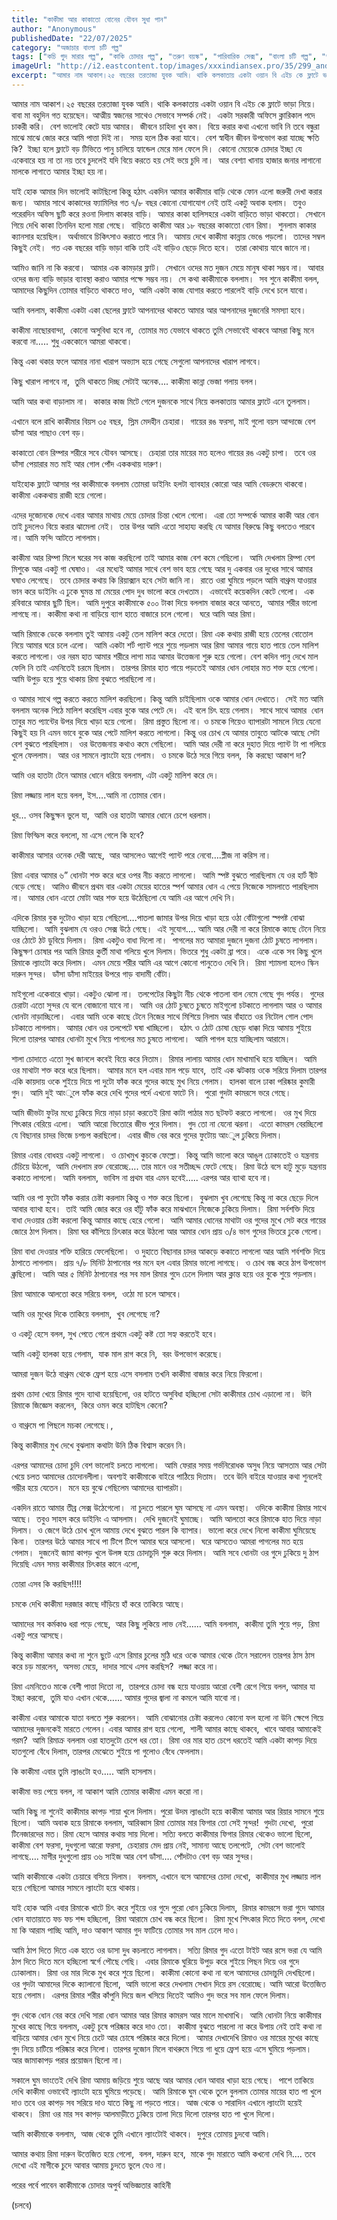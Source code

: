 ```yaml
---
title: "কাকীমা আর কাকাতো বোনের যৌবন সুধা পান"
author: "Anonymous"
publishedDate: "22/07/2025"
category: "অজাচার বাংলা চটি গল্প"
tags: ["কচি গুদ মারার গল্প", "কাকি চোদার গল্প", "তরুণ বয়স্ক", "পারিবারিক সেক্স", "বাংলা চটি গল্প", "ভাই বোনের চোদন কাহিনী"]
imageUrl: "http://i2.eastcontent.top/images/xxxindiansex.pro/35/299_and_fuck.jpg"
excerpt: "আমার নাম আকাশ।২৫ বছরের তরতাজা যুবক আমি। থাকি কলকাতায় একটা ওয়ান বি এইচ কে ফ্লাটে ভাড়া নিয়ে।  বাবা মা বহুদিন গত হয়েছেন। আত্মীয় স্বজনের সাথেও সেভাবে সম্পর্ক নেই।  একটা সরকারী অফিসে ক্লারিকাল পদে চাকরী কর..."
---
```


আমার নাম আকাশ।২৫ বছরের তরতাজা যুবক আমি। থাকি কলকাতায় একটা ওয়ান বি এইচ কে ফ্লাটে ভাড়া নিয়ে।  বাবা মা বহুদিন গত হয়েছেন। আত্মীয় স্বজনের সাথেও সেভাবে সম্পর্ক নেই।  একটা সরকারী অফিসে ক্লারিকাল পদে চাকরী করি।  বেশ ভালোই কেটে যায় আমার।  জীবনে চাহিদা খুব কম।  বিয়ে করার কথা এখনো ভাবি নি তবে বন্ধুরা মাঝে মাঝে জোর করে আমি পাত্তা দিই না।  সময় হলে ঠিক করা যাবে।  বেশ স্বাধীন জীবন উপভোগ করা যাচ্ছে ক্ষতি কি?  ইচ্ছা হলে ফ্লাটে বড় টিভিতে পানু চালিয়ে হ্যান্ডেল মেরে মাল ফেলে দি।  কোনো মেয়েকে চোদার ইচ্ছা যে একেবারে হয় না তা নয় তবে চুদলেই যদি বিয়ে করতে হয় সেই ভয়ে চুদি না।  আর বেশ্যা খানায় হাজার জনার লাগানো মালকে লাগাতে আমার ইচ্ছা হয় না।


যাই হোক আমার দিন ভালোই কাটছিলো কিন্তু হঠাৎ একদিন আমার কাকীমার বাড়ি থেকে ফোন এলো জরুরী দেখা করার জন্য।  আমার সাথে কাকাদের ফ্যামিলির গত ৭/৮ বছর কোনো যোগাযোগ নেই তাই একটু অবাক হলাম।  তবুও পরেরদিন অফিস ছুটি করে রওনা দিলাম কাকার বাড়ি।  আমার কাকা হালিসহরে একটা বাড়িতে ভাড়া থাকতো।  সেখানে গিয়ে দেখি কাকা তিনদিন হলো মারা গেছে।  বাড়িতে কাকীমা আর ১৮ বছরের কাকাতো বোন রিমা।  শুনলাম কাকার ক্যানসার হয়েছিল।  অর্থাভাবে চিকিৎসাও করাতে পারে নি।  আমায় দেখে কাকীমা কান্নায় ভেঙে পড়লো।  তাদের সম্বল কিছুই নেই।  গত এক বছরের বাড়ি ভাড়া বাকি তাই এই বাড়িও ছেড়ে দিতে হবে।  তারা কোথায় যাবে জানে না।


আমিও জানি না কি করবো।  আমার এক কামড়ার ফ্লাট।  সেখানে ওদের মত দুজন মেয়ে মানুষ থাকা সম্ভব না।  আবার ওদের জন্য বাড়ি ভাড়ার ব্যাবস্থা করাও আমার পক্ষে সম্ভব নয়।  সে কথা কাকীমাকে বললাম।  সব শুনে কাকীমা বলল,  আমাদের কিছুদিন তোমার বাড়িতে থাকতে দাও,  আমি একটা কাজ যোগার করতে পারলেই বাড়ি দেখে চলে যাবো।


আমি বললাম, কাকীমা একটা একা ছেলের ফ্লাটে আপনাদের থাকতে আমার আর আপনাদের দুজনেরি সমস্যা হবে।

কাকীমা নাছোরবান্দা,  কোনো অসুবিধা হবে না,  তোমার মত যেভাবে থাকতে তুমি সেভাবেই থাকবে আমরা কিছু মনে করবো না….. শুধু এককোনে আমরা থাকবো।


কিন্তু একা থকার ফলে আমার নানা খারাপ অভ্যাস হয়ে গেছে সেগুলো আপনাদের খারাপ লাগবে।

কিছু খারাপ লাগবে না,  তুমি থাকতে দিচ্ছ সেটাই অনেক…. কাকীমা কান্না ভেজা গলায় বলল।

আমি আর কথা বাড়ালাম না।  কাকার কাজ মিটে গেলে দুজনকে সাথে নিয়ে কলকাতায় আমার ফ্লাটে এনে তুললাম।

এখানে বলে রাখি কাকীমার বিয়স ৩৫ বছর,  স্লিম মেদহীন চেহারা।  গায়ের রঙ ফরসা, মাই গুলো বয়স আন্দাজে বেশ ডাঁসা আর পাছাও বেশ বড়।


কাকাতো বোন রিম্পার শরীরে সবে যৌবন আসছে।  চেহারা তার মায়ের মত হলেও গায়ের রঙ একটু চাপা।  তবে ওর ডাঁসা পেয়ারার মত মাই আর গোল পোঁদ এককথায় দারুণ।

যাইহোক ফ্লাটে আসার পর কাকীমাকে বললাম তোমরা ডাইনিং হলটা ব্যাবহার কোরো আর আমি বেডরুমে থাকবো।  কাকীমা এককথায় রাজী হয়ে গেলো।


এদের দুজোনকে দেখে এবার আমার মাথায় মেয়ে চোদার চিন্তা খেলে গেলো।  এরা তো সম্পর্কে আমার কাকী আর বোন তাই চুদলেও বিয়ে করার ঝামেলা নেই।  তার উপর আমি এতো সাহায্য করছি যে আমার বিরুদ্ধে কিছু বলতেও পারবে না। আমি ফন্দি আটতে লাগলাম।


কাকীমা আর রিম্পা মিলে ঘরের সব কাজ করছিলো তাই আমার কাজ বেশ কমে গেছিলো।  আমি দেখলাম রিম্পা বেশ মিশুকে আর একটু গা ঘেষাও।  এর মধ্যেই আমার সাথে বেশ ভাব হয়ে গেছে আর দু একবার ওর দুধের সাথে আমার ঘষাও লেগেছে।  তবে চোদার কথায় কি রিয়াক্সান হবে সেটা জানি না।  রাতে ওরা ঘুমিয়ে পড়লে আমি বাথ্রুম যাওয়ার ভান করে ডাইনিং এ ঢুকে ঘুমন্ত মা মেয়ের পোদ দুধ ভালো করে দেখতাম।  এভাবেই কয়েকদিন কেটে গেলো।  এক রবিবারে আমার ছুটি ছিল।  আমি দুপুরে কাকীমাকে ৫০০ টাকা দিয়ে বললাম বাজার করে আনতে,  আমার শরীর ভালো লাগছে না।  কাকীমা কথা না বাড়িয়ে ব্যাগ হাতে বাজারে চলে গেলো।  ঘরে আমি আর রিমা।


আমি রিমাকে ডেকে বললাম তুই আমায় একটু তেল মালিশ করে দেতো। রিমা এক কথায় রাজী হয়ে তেলের বোতোল নিয়ে আমার ঘরে চলে এলো।  আমি একটা শর্ট প্যান্ট পরে শুয়ে পড়লাম আর রিমা আমার গায়ে হাত পায়ে তেল মালিশ করতে লাগলো। ওর নরম হাত আমার শরীরে লাগা মাত্র আমার উত্তেজনা শুরু হয়ে গেলো। বেশ কদিন পানু দেখে মাল ফেলি নি তাই এমনিতেই চরমে ছিলাম।  তারপর রিমার হাত গায়ে পড়তেই আমার ধোন লোহার মত শক্ত হয়ে গেলো।  আমি উপুড় হয়ে শুয়ে থাকায় রিমা বুঝতে পারছিলো না।


ও আমার সাথে গল্প করতে করতে মালিশ করছিলো। কিন্তু আমি চাইছিলাম ওকে আমার ধোন দেখাতে।  সেই মত আমি বললাম অনেক পিঠে মালিশ করেছিস এবার বুকে আর পেটে দে।  এই বলে চিৎ হয়ে গেলাম।  সাথে সাথে আমার  ধোন তাবুর মত প্যান্টের উপর দিয়ে খাড়া হয়ে গেলো।  রিমা প্রস্তুত ছিলো না। ও চমকে গিয়েও ব্যাপারটা সামলে নিয়ে যেনো কিছুই হয় নি এমন ভাবে বুকে আর পেটে মালিশ করতে লাগলো। কিন্তু ওর চোখ যে আমার তাবুতে আটকে আছে সেটা বেশ বুঝতে পারছিলাম।  ওর উত্তেজনায় কথাও কমে গেছিলো।  আমি আর দেরী না করে দুহাত দিয়ে প্যান্ট টা পা গলিয়ে খুলে ফেললাম।  আর ওর সামনে ল্যাংটো হয়ে গেলাম।  ও চমকে উঠে সরে গিয়ে বলল,  কি করছো আকাশ দা?


আমি ওর হাতটা টেনে আমার ধোনে ধরিয়ে বললাম, এটা একটু মালিশ করে দে।

রিমা লজ্জায় লাল হয়ে বলল, ইস….আমি না তোমার বোন।

ধুর… ওসব কিছুক্ষন ভুলে যা,  আমি ওর হাতটা আমার ধোনে চেপে ধরলাম।

রিমা ফিস্ফিস করে বললো, মা এসে গেলে কি হবে?

কাকীমার আসার ওনেক দেরী আছে,  আর আসলেও আগেই প্যান্ট পরে নেবো….প্লীজ না করিস না।

রিমা এবার আমার ৬” ধোনটা শক্ত করে ধরে ওপর নীচ করতে লাগলো।  আমি স্পষ্ট বুঝতে পারছিলাম যে ওর হার্ট বীট বেড়ে গেছে।  আমিও জীবনে প্রথম বার একটা মেয়ের হাতের স্পর্শ আমার ধোন এ পেয়ে নিজেকে সামলাতে পারছিলাম না।  আমার ধোন এতো মোটা আর শক্ত হয়ে উঠেছিলো যে আমি এর আগে দেখি নি।


এদিকে রিমার বুক দুটোও খাড়া হয়ে গেছিলো….পাতলা জামার উপর দিয়ে খাড়া হয়ে ওঠা বোঁটাগুলো স্পপষ্ট বোঝা যাচ্ছিলো।  আমি বুঝলাম যে ওরও সেক্স উঠে গেছে।  এই সুযোগ…. আমি আর দেরী না করে রিমাকে কাছে টেনে নিয়ে ওর ঠোটে ঠট ডুবিয়ে দিলাম।  রিমা একটুও বাধা দিলো না।  পাগলের মত আমারা দুজনে দুজনা ঠোট চুষতে লাগলাম। কিছুক্ষণ চোষার পর আমি রিমার কুর্তী মাথা গলিয়ে খুলে দিলাম। ভিতরে শুধু একটা ব্রা পরে।  একে একে সব কিছু খুলে রিমাকে ল্যাংটো করে দিলাম।  এমন মেয়ে শরীর আমি এর আগে কোনো পানুতেও দেখি নি।  রিমা শ্যামলা হলেও স্কিন দারুন সুন্দর।  ডাঁসা ডাঁসা মাইয়ের উপরে গাড় বাদামী বোঁটা।


মাইগুলো একেবারে খাড়া। একটুও ঝোলা না।  তলপেটের কিছুটা নীচ থেকে পাতলা বাল নেমে গেছে গুদ পর্যন্ত।  গুদের চেরাটা এতো সুন্দর যে বলে বোজানো যাবে না।  আমি ওর ঠোট চুষতে চুষতে মাইগুলো চটকাতে লাগলাম আর ও আমার ধোনটা নাড়াচ্ছিলো।  এবার আমি ওকে কাছে টেনে নিজের সাথে মিশিয়ে নিলাম আর বাঁহাতে ওর নিটোল গোল পোদ চটকাতে লাগলাম।  আমার ধোন ওর তলপেটে ঘষা খাচ্ছিলো।  হঠাৎ ও ঠোট চোষা ছেড়ে ধাক্কা দিয়ে আমায় শুইয়ে দিলো তারপর আমার ধোনটা মুখে নিয়ে পাগলের মত চুষতে লাগলো।  আমি পাগল হয়ে যাচ্ছিলাম আরামে।


শালা চোদাতে এতো সুখ জানলে কবেই বিয়ে করে নিতাম।  রিমার লালায় আমার ধোন মাখামাখি হয়ে যাচ্ছিল।  আমি ওর মাথাটা শক্ত করে ধরে ছিলাম।  আমার মনে হল এবার মাল পড়ে যাবে,  তাই এক ঝটকায় ওকে সরিয়ে দিলাম তারপর একি কায়দায় ওকে শুইয়ে দিয়ে পা দুটো ফাঁক করে গুদের কাছে মুখ নিয়ে গেলাম।  হালকা বালে ঢাকা পরিষ্কার কুমারী গুদ।  আমি দুই আংুলে ফাঁক করে দেখি গুদের পর্দে এখনো ফাটে নি।  পুরো গুদটা কামরসে ভরে গেছে।


আমি জীভটা ফুটর মধ্যে ঢুকিয়ে দিয়ে নাড়া চাড়া করতেই রিমা কাটা পাঠার মত ছটফট করতে লাগলো।  ওর মুখ দিয়ে শিৎকার বেরিয়ে এলো।  আমি আরো ভিতোরে জীভ পুরে দিলাম।  গুদ তো না যেনো ঝরনা।  এতো কামরস বেরচ্ছিলো যে বিছানার চাদর ভিজে চপচপ করছিলো।  এবার জীভ বের করে গুদের ফুটোয় আংুল ঢুকিয়ে দিলাম।


রিমার এবার বোধহয় একটু লাগলো।  ও চোখমুখ কুচকে ফেল্লো।  কিন্তু আমি ভালো করে আঙুল ঢোকাতেই ও যন্ত্রনায় চেঁচিয়ে উঠলো,  আমি দেখলাম রক্ত বেরোচ্ছে…. তার মানে ওর সতীচ্ছদ্দ ফেটে গেছে।  রিমা উঠে বসে হাটু মুড়ে যন্ত্রনায় ককাতে লাগলো।  আমি বললাম,  ভাবিস না প্রথম বার এমন হবেই….. এরপর আর ব্যাথা হবে না।


আমি ওর পা ফুটো ফাঁক করার চেষ্টা করলাম কিন্তু ও শক্ত করে ছিলো।  বুঝলাম খুব লেগেছে কিন্তু না করে ছেড়ে দিলে আবার ব্যাথা হবে।  তাই আমি জোর করে ওর হাঁটু ফাঁক করে মাঝখানে নিজেকে ঢুকিয়ে দিলাম।  রিমা সর্বশক্তি দিয়ে বাধা দেওয়ার চেষ্টা করলো কিন্তু আমার কাছে হেরে গেলো।  আমি আমার ধোনের মাথাটা ওর গুদের মুখে সেট করে গায়ের জোরে ঠাপ দিলাম।  রিমা ঘর কাঁপিয়ে চিৎকার করে উঠলো আর আমার ধোন প্রায় ৩/৪ ভাগ গুদের ভিতরে ঢুকে গেলো।


রিমা বাধা দেওয়ার শক্তি হারিয়ে ফেলেছিলো।  ও দুহাতে বিছানার চাদর আকড়ে ককাতে লাগলো আর আমি শর্বশক্তি দিয়ে ঠাপাতে লাগলাম।  প্রায় ৭/৮ মিনিট ঠাপানোর পর মনে হল এবার রিমার ভালো লাগছে।  ও চোখ বন্ধ করে ঠাপ উপভোগ ক্ক্রছিলো।  আমি আর ৫ মিনিট ঠাপানোর পর সব মাল রিমার গুদে ঢেলে দিলাম আর ক্লান্ত হয়ে ওর বুকে শুয়ে পড়লাম।


রিমা আমাকে আলতো করে সরিয়ে বলল,  ওঠো মা চলে আসবে।

আমি ওর মুখের দিকে তাকিয়ে বললাম,  খুব লেগেছে না?

ও একটু হেসে বলল, সুখ পেতে গেলে প্রথমে একটু কষ্ট তো সহ্য করতেই হবে।

আমি একটু হালকা হয়ে গেলাম,  যাক মাল রাগ করে নি,  বরং উপভোগ করেছে।

আমরা দুজন উঠে বাথ্রুম থেকে ফ্রেশ হয়ে এসে বসলাম তখনি কাকীমা বাজার করে নিয়ে ফিরলো।


প্রথম চোদা খেয়ে রিমার গুদে ব্যাথা হয়েছিলো, ওর হাটতে অসুবিধা হচ্ছিলো সেটা কাকীমার চোখ এড়ালো না।  উনি রিমাকে জিজ্ঞেস করলেন,  কিরে ওমন করে হাটছিস কেনো?

ও বাথ্রুমে পা পিছলে মচকা লেগেছে।,

কিন্তু কাকীমার মুখ দেখে বুঝলাম কথাটা উনি ঠিক বিশ্বাস করেন নি।


এরপর আমাদের চোদা চুদি বেশ ভালোই চলতে লাগলো।  আমি ফেরার সময় গর্ভনিরোধক অসুধ নিয়ে আসতাম আর সেটা খেয়ে চলত আমাদের চোদোনলীলা। অবশ্যই কাকীমাকে বাইরে পাঠিয়ে দিতাম।  তবে উনি বাইরে যাওয়ার কথা শুনলেই গম্ভীর হয়ে যেতেন।  মনে হয় বুঝে গেছিলেম আমাদের ব্যাপারটা।


একদিন রাতে আমার তীব্র সেক্স উঠেগেলো।  না চুদতে পারলে ঘুম আসছে না এমন অবস্থা।  ওদিকে কাকীমা রিমার সাথে আছে।  তবুও সাহস করে ডাইনিং এ আসলাম।  দেখি দুজনেই ঘুমাচ্ছে।  আমি আলতো করে রিমাকে হাত দিয়ে নাড়া দিলাম।  ও জেগে উঠে চোখ খুলে আমায় দেখে বুঝতে পারল কি ব্যাপার।  ভালো করে দেখে নিলো কাকীমা ঘুমিয়েছে কিনা।  তারপর উঠে আমার সাথে পা টিপে টিপে আমার ঘরে আসলো।  ঘরে আসতেও আমরা পাগলের মত হয়ে গেলাম।  দুজনেই জামা কাপড় খুলে উলঙ্গ হয়ে চোদাচুদি শুরু করে দিলাম।  আমি সবে ধোনটা ওর গুদে ঢুকিয়ে দু ঠাপ দিয়েছি এমন সময় কাকীমার চিৎকার কানে এলো,

তোরা এসব কি করছিস!!!!


চমকে দেখি কাকীমা দরজার কাছে দাঁড়িয়ে হাঁ করে তাকিয়ে আছে।

আমাদের সব কর্মকাণ্ড ধরা পড়ে গেছে,  আর কিছু লুকিয়ে লাভ নেই…… আমি বললাম,  কাকীমা তুমি শুয়ে পড়,  রিমা একটু পরে আসছে।

কিন্তু কাকীমা আমার কথা না শুনে ছুটে এসে রিমার চুলের মুঠি ধরে ওকে আমার থেকে টেনে সরালেন তারপর ঠাস ঠাস করে চড় মারলেন,  অসভ্য মেয়ে,  দাদার সাথে এসব করছিস?  লজ্জা করে না।


রিমা এমনিতেও মাকে বেশী পাত্তা দিতো না,  তারপরে চোদা বন্ধ হয়ে যাওয়ায় আরো বেশী রেগে গিয়ে বলল, আমার যা ইচ্ছা করবো,  তুমি যাও এখান থেকে…… আমার গুদের জ্বালা না কমলে আমি যাবো না।


কাকীমা এবার আমাকে যাতা বলতে শুরু করলেন।  আমি বোঝানোর চেষ্টা করলেও কোনো ফল হলো না উনি ক্ষেপে গিয়ে আমাদের দুজনকেই মারতে গেলেন। এবার আমার রাগ হয়ে গেলো,  শালী আমার কাছে থাকবে,  খাবে আবার আমাকেই গরম?  আমি রিমাক্র বললাম ওরা হাতদুটো চেপে ধর তো।  রিমা ওর মার হাত চেপে ধরতেই আমি একটা কাপড় দিয়ে হাতগুলো বেঁধে দিলাম, তারপর মেঝেতে শুইয়ে পা গুলোও বেঁধে ফেললাম।


কি কাকীমা এবার তুমি ল্যাঙটো হও….. আমি হাসলাম।

কাকীমা ভয় পেয়ে বলল, না আকাশ আমি তোমার কাকীমা এমন করো না।


আমি কিছু না শুনেই কাকীমার কাপড় শায়া খুলে দিলাম। পুরো উদম ল্যাঙটো হয়ে কাকীমা আমার আর রিয়ার সামনে শুয়ে ছিলো।  আমি অবাক হয়ে রিমাকে বললাম, আরিব্বাস রিমা তোমার মার ফিগার তো সেই সুন্দর!  গুদটা দেখো,  পুরো টিনেজারদের মত। রিমা হেসে আমার কথায় সায় দিলো। সত্যি বলতে কাকীমার ফিগার রিমার থেকেও ভালো ছিলো,  কাকীমা বেশ ফরসা, দুধগুলো আরো ফরসা,  চেহারায় মেদ প্রায় নেই, সামান্য আছে তলপেটে,  সেটা বেশ ভালোই লাগছে…. মাগীর দুধগুলো প্রায় ৩৬ সাইজ আর বেশ ডাঁসা…. পোঁদটাও বেশ বড় আর সুন্দর।


আমি কাকীমাকে একটা চেয়ারে বসিয়ে দিলাম।  বললাম, এখানে বসে আমাদের চোদা দেখো,  কাকীমার মুখ লজ্জায় লাল হয়ে গেছিলো আমার সামনে ল্যাংটো হয়ে থাকায়।


যাই হোক আমি এবার রিমাকে খাটে চিৎ করে শুইয়ে ওর গুদে পুরো ধোন ঢুকিয়ে দিলাম,  রিমার কামরসে ভরা গুদে আমার ধোন যাতায়াতে ফচ ফচ শব্দ হচ্ছিলো,  রিমা আরামে চোখ বন্ধ করে ছিলো।  রিমা মুখে শিৎকার দিতে দিতে বলল, দেখো মা কি আরাম পাচ্ছি আমি, দাও আকাশ আমার গুদ ফাটিয়ে তোমার সব মাল ঢেলে দাও।


আমি ঠাপ দিতে দিতে এক হাতে ওর ডাসা দুধ কচলাতে লাগলাম।  সত্যি রিমার গুদ এতো টাইট আর রসে ভরা যে আমি ঠাপ দিতে দিতে মনে হচ্ছিলো স্বর্গে পৌছে গেছি।  এবার রিমাকে ঘুরিয়ে উপুড় করে শুইয়ে পিছন দিয়ে ওর গুদে ঢোকালাম।  রিমা ওর মার দিকে মুখ করে শুয়ে ছিলো।  কাকীমা কোনো কথা না বলে আমাদের চোদাচুদি দেখছিলো। ওর গুদটা আমাদের দিকে ক্যালানো ছিলো,  আমি ভালো করে দেখলাম সেখান দিয়ে রস বেরোচ্ছে। আমি আরো উত্তেজিত হয়ে গেলাম।  এরপর রিমার শরীর কাঁপুনি দিয়ে জল খসিয়ে দিতেই আমিও গুদ ভরে সব মাল ফেলে দিলাম।


গুদ থেকে ধোন বের করে দেখি সারা ধোন আমার আর রিমার কামরস আর মালে মাখমাখি।  আমি ধোনটা নিয়ে কাকীমার মুখের কাছে গিয়ে বললাম, একটু চূষে পরিষ্কার করে দাও তো।  কাকীমা বুঝতে পারলো না করে উপায় নেই তাই কথা না বাড়িয়ে আমার ধোন মুখে নিয়ে চেটে আর চোষে পরিষ্কার করে দিলো।  আমার দেখাদেখি রিমাও ওর মায়ের মুখের কাছে গুদ নিয়ে চাটিয়ে পরিষ্কার করে নিলো। তারপর দুজোন মিলে বাথরুমে গিয়ে গা ধুয়ে ফ্রেশ হয়ে এসে ঘুমিয়ে পড়লাম।  আর জামাকাপড় পরার প্রয়োজন ছিলো না।


সকালে ঘুম ভাংতেই দেখি রিমা আমায় জড়িয়ে শুয়ে আছে আর আমার ধোন আবার খাড়া হয়ে গেছে।  পাশে তাকিয়ে দেখি কাকীমা ওভাবেই ল্যাংটো হয়ে ঘুমিয়ে পড়েছে।  আমি রিমাকে ঘুম থেকে তুলে বুললাম তোমার মায়ের হাত পা খুলে দাও তবে ওর কাপড় সব সরিয়ে দাও যাতে কিছু না পড়তে পারে।  আজ থেকে ও সারাদিন এখানে ল্যাংটো হয়েই থাকবে।  রিমা ওর মার সব কাপড় আলমাড়ীতে ঢুকিয়ে তালা দিয়ে দিলো তারপর হাত পা খুলে দিলো।


আমি কাকীমাকে বললাম,  আজ থেকে তুমি এখানে ল্যাংটোই থাকবে।  দুপুরে তোমায় চুদবো আমি।

আমার কথায় রিমা দারুন উত্তেজিত হয়ে গেলো,  বলল, দারুন হবে,  মাকে গুদ মারাতে আমি কখনো দেখি নি…. তবে দেখো এই মাগীকে চুদে আবার আমায় চুদতে ভুলে যেও না।


পরের পর্বে পাবেন কাকীমাকে চোদার অপুর্ব অভিজ্ঞতার কাহিনী

(চলবে)
